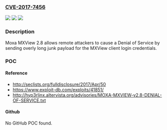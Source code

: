 ### [CVE-2017-7456](https://cve.mitre.org/cgi-bin/cvename.cgi?name=CVE-2017-7456)
![](https://img.shields.io/static/v1?label=Product&message=n%2Fa&color=blue)
![](https://img.shields.io/static/v1?label=Version&message=n%2Fa&color=blue)
![](https://img.shields.io/static/v1?label=Vulnerability&message=n%2Fa&color=brighgreen)

### Description

Moxa MXView 2.8 allows remote attackers to cause a Denial of Service by sending overly long junk payload for the MXView client login credentials.

### POC

#### Reference
- http://seclists.org/fulldisclosure/2017/Apr/50
- https://www.exploit-db.com/exploits/41851/
- http://hyp3rlinx.altervista.org/advisories/MOXA-MXVIEW-v2.8-DENIAL-OF-SERVICE.txt

#### Github
No GitHub POC found.

